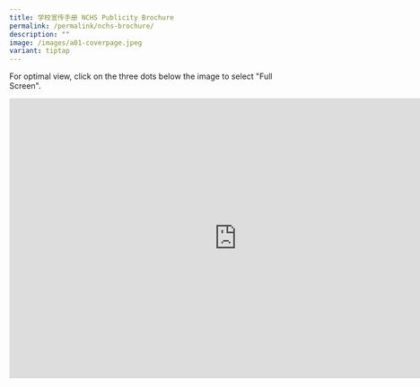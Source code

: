 ```yaml
---
title: 学校宣传手册 NCHS Publicity Brochure
permalink: /permalink/nchs-brochure/
description: ""
image: /images/a01-coverpage.jpeg
variant: tiptap
---
```

For optimal view, click on the three dots below the image to select "Full Screen".

<iframe src="https://docs.google.com/presentation/d/e/2PACX-1vRaPr3FKFXonA-htW7skOGwfISiK93eJYEBY6pm2DN_Zyo5Utqvol26kkxrU3IQj_95UlZ76gsTm7AO/embed?start=true&amp;loop=true&amp;delayms=60000" frameborder="0" width="810" height="500" allowfullscreen="true"></iframe>